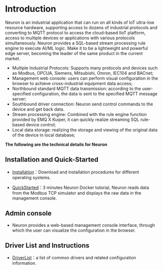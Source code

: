 # Introduction

Neuron is an industrial application that can run on all kinds of IoT ultra-low resource hardware, supporting access to dozens of industrial protocols and converting to MQTT protocol to access the cloud-based IIoT platform, access to multiple devices or applications with various protocols simultaneously. Neuron provides a SQL-based stream processing rule engine to execute AI/ML logic. Make it to be a lightweight and powerful edge server, becoming the leader of the same product in the current market.

- Multiple Industrial Protocols: Supports many protocols and devices such as Modbus, OPCUA, Siemens, Mitsubishi, Omron, IEC104 and BACnet;
- Management web console: users can perform visual configuration in the browser to achieve cross-industrial equipment data access;
- Northbound standard MQTT data transmission: according to the user-specified configuration, the data is sent to the specified MQTT message server;
- Southbound driver connection: Neuron send control commands to the device and get back data. 
- Stream processing engine: Combined with the rule engine function provided by EMQ X Kuiper, it can quickly realize streaming SQL rule-based device control;
- Local data storage: realizing the storage and viewing of the original data of the device in local database;

**The following are the technical details for Neuron**

## Installation and Quick-Started

- [Installation](getting-started/install.md)：Download and installation procedures for different operating systems.

- [QuickStarted](getting-started/quick_start.md)：3 minutes Neuron Docker tutorial, Neuron reads data from the Modbus TCP simulator and displays the raw data in the management console.

## Admin console

- Neuron provides a web-based management console interface, through which the user can visualize the configuration in the browser.

## Driver List and Instructions

- [DriverList](neuron-driver.md)：a list of common drivers and related configuration information.
